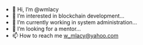 - 👋 Hi, I’m @wmlacy
- 👀 I’m interested in blockchain development...
- 🌱 I’m currently working in system administration...
- 💞️ I’m looking for a mentor...
- 📫 How to reach me w_mlacy@yahoo.com

<!---
wmlacy/wmlacy is a ✨ special ✨ repository because its `README.md` (this file) appears on your GitHub profile.
You can click the Preview link to take a look at your changes.
--->
